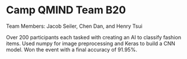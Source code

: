 # Camp QMIND Team B20
Team Members: Jacob Seiler, Chen Dan, and Henry Tsui

Over 200 participants each tasked with creating an AI to classify fashion items. Used numpy for image preprocessing and Keras to build a CNN model. Won the event with a final accuracy of 91.95%.
